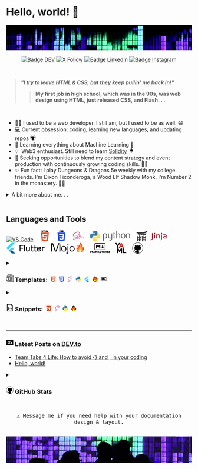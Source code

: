 # Hello, world! 👋

<!-- TODO: make dark/light mode icons for all that need it:
[![team-tabs4life](images/teamtabs4life-15-light.png "Team Tabs4Life
  logo")](https://github.com/Team-Tabs4Life#gh-dark-mode-only#gh-light-mode-only)[![team-tabs4life](images/teamtabs4life-15-dark.png
  "Team Tabs4Life logo")](https://github.com/Team-Tabs4Life#gh-dark-mode-only)
  -->

<img src="images/header.jpg" alt="Girl in a jacket">
<div align = center>

[![Badge DEV]][DEV]
[![X Follow]][Twitter]
[![Badge LinkedIn]][LinkedIn]
[![Badge Instagram]][Instagram]

[Badge DEV]: https://img.shields.io/badge/DEV.to-ilya0x-FFFFFF?color=FFFFFF&logo=dev&logoColor=FFFFFF&labelColor=000000
[DEV]: https://dev.to/ilya0x
[X Follow]: https://img.shields.io/twitter/follow/ilya0x
[Twitter]: https://twitter.com/ilya0x
[Badge LinkedIn]: https://img.shields.io/badge/LinkedIn-Ilya_Podobedov-FFFFFF?color=FFFFFF&logo=LinkedIn&logoColor=FFFFFF&labelColor=0077B5
[LinkedIn]: https://www.linkedin.com/in/ilya0x
[Badge Instagram]: https://img.shields.io/badge/Instagram-ilya0x-FFFFFF?color=FFFFFF&logo=Instagram&logoColor=FFFFFF&labelColor=962fbf
[Instagram]: https://www.instagram.com/ilya0x/
</div>
<br>

> <b><i>"I try to leave HTML & CSS, but they keep pullin' me back in!"</i>
>> My first job in high school, which was in the 90s, was web design using HTML,
>> just released CSS, and Flash. . .</b>

<br>

- 👨‍💻&nbsp;I used to be a web developer. I still am, but I used to be as well. 😄
- 💻&nbsp;Current obsession: coding, learning new languages, and updating repos
  <img src="images/github-15.png">
- 🌱&nbsp;Learning everything about Machine Learning 🤯
- 💡&nbsp;&nbsp;Web3 enthusiast. Still need to learn <a
  href="https://soliditylang.org/">Solidity</a> <img
  src="images/ethereum-15.png">
- 🤝&nbsp;Seeking opportunities to blend my content strategy and event
  production with continuously growing coding skills. 👨‍💼
- ✨&nbsp;Fun fact: I play Dungeons & Dragons 5e weekly with my college friends.
  I'm Dixon Ticonderoga, a Wood Elf Shadow Monk. I'm Number 2 in the monastery. 🧝‍♂️

<details>
  
<summary>A bit more about me. . .</summary>
<br>

I'm a seasoned content strategist with a background in event production and
media coordination, a Bachelor degree in Design from [UC
Davis](https://www.ucdavis.edu/ "University of California at Davis") and a dozen
[NYU](https://www.nyu.edu/ "New York University") courses under my belt. I'm all
about learning and exploring new big ideas and diving into data, trends, and
what makes people tick.  I create content strategies that cover everything from
text, pictures, audio, video, to the vibe of a physical or virtual space.

I've been in Web3 space since 2018. I have worked with over a dozen NFT and
cryptocurrency projects in various capacities, including Creative Advisor for a
NFT trading platform and Director of Communications for a blueship NFT project.
I am very optimistic and excited about Web3 space and expect great financial
infrastructure and tools to come out of it.

Lately, I've been geeking out on [Python](https://www.python.org/ "Python
programming language") and machine learning. The [MIT Introduction to Deep
Learning](https://www.youtube.com/playlist?list=PLtBw6njQRU-rwp5__7C0oIVt26ZgjG9NI)
course lectures and the [PyTorch for Deep Learning & Machine Learning – Full
Course](https://youtu.be/V_xro1bcAuA?si=i7bEsZQGZZC7rO3B) on YouTube have been
most invaluable for both, learning the theory and terminology behind Machine
Learning and Deep Learning, as well as learning the fundamentals of PyTorch
(it's a 25-hour course!). I'm also excited about learning
[Mojo🔥](https://docs.modular.com/mojo/ "Mojo programming language") from ground
up as I've been following its development since it was made accessible in May
2023.

I'm hoping to find a gig that lets me blend my event and content skills with my
new coding chops. <br>

</details>
<br>

## Languages and Tools

[![VS Code](images/vscode-30.png "Visual Studio
Code")](https://code.visualstudio.com/) &nbsp;&nbsp;
[![HTML5](images/html5-full-30.png "HTML")](https://html5.org/) &nbsp;&nbsp;
[![CSS3](images/css3-full-30.png
"CSS")](https://www.w3.org/Style/CSS/Overview.en.html) &nbsp;&nbsp;
[![Sass](images/sass5-30.png "Sass")](https://sass-lang.com) &nbsp;&nbsp;
[![Python](images/python-full-30.png "Python")](https://www.python.org/)
&nbsp;&nbsp; [![Jinja](images/jinja-full-30.png
"Jinja")](https://jinja.palletsprojects.com/en/3.1.x/) &nbsp;&nbsp;
[![HTML5](images/flutter-full-30.png "Flutter")](https://html5.org/) &nbsp;&nbsp;
[![Mojo](images/mojo-full-30.png "Mojo")](https://www.modular.com/mojo)
&nbsp;&nbsp; [![Markdown](images/markdown-full-30.png
"Markdown")](https://www.markdownguide.org/) &nbsp;&nbsp;
[![YAML](images/yaml-30.png "YAML")](https://yaml.org/) &nbsp;&nbsp;
[![GitHub](images/github-30.png "GitHub")](https://github.com/)

<details>
  
<summary><h3><img src="images/template-20.png" alt="HTML"> Templates:&nbsp;
<img src="images/html5-15.png" alt="HTML">&nbsp;
<img src="images/css3-15.png" alt="CSS">&nbsp;
<img src="images/sass5-s-15.png" alt="Sass">&nbsp;
<img src="images/python-15.png" alt="Python">&nbsp;
<img src="images/flutter-15.png" alt="Mojo">&nbsp;
<img src="images/mojo-15.png" alt="Mojo">&nbsp;
<img src="images/markdown-15.png" alt="Markdown"></h3></summary>

<img src="images/work-in-progress-icon-70.png" alt="Work in Progress">
<br>

- The logos in the <b>Language</b> column will take you to `README.md` for each
  of the languages. It includes:
  - General basic facts about the language
  - <img src="images/template-15.png" alt="VS Code"> Templates
  - <img src="images/vscode-15.png" alt="VS Code"> Visual Studio Code extensions
    list
  - 📝Notes - a notes section on specific topics/elements of the language with a
    table of contents
<br>

- Except for the <img src="images/python-15.png" alt="Python"> Python section,
  the links in the <b>Template</b> column will take you directly to that template's
  folder.
  - All notes about each template and its elements are in the template's code as
    block and inline comments.
  - <img src="images/python-15.png" alt="Python"> Python section:<br>
    The links in the <b>Template</b> column will take you to `README.md` for
    that <img src="images/python-15.png" alt="Python"> Python library/module. It
    includes:
    - General basic facts about the <img src="images/python-15.png"
      alt="Python"> Python library/module
    - <img src="images/template-15.png" alt="VS Code"> Templates with notes as
      block and inline comments in code
    - <img src="images/vscode-15.png" alt="VS Code"> Visual Studio Code
      extensions list
    - 📝Notes - a notes section on specific topics/elements of the library/module
      with a table of contents<br>

<br>

<table border="1">
        <tr>
            <th>Language</th>
            <th>Template</th>
            <th>Description</th>
        </tr>
        <tr>
            <td rowspan="2" align=center><a href="https://github.com/ilya0x/html-templates">
            <img src="images/html5-full-50.png" alt="HTML"></a></td>
            <td><a href="https://github.com/ilya0x/html-templates/blob/main/generic/index-basic.html">
            <b>Basic</b></a></td>
            <td>For simple HTML needs with block and inline notes in the code,
            including <code>TODOs</code> that work with <a href="
            https://marketplace.visualstudio.com/items?itemName=Gruntfuggly.
            todo-tree" alt="Todo Tree">Todo Tree</a> <img src=
            "images/vscode-15.png" alt="VS Code"> VS Code extension.</td>
        </tr>
        <tr>
            <td><a href=
            "https://github.com/ilya0x/html-templates/blob/main/generic/index-complete.html">
            <b>Complete w/ Notes</b></a></td>
            <td>Includes examples of most useful HTML elements.</td>
        </tr>
        <tr>
            <td rowspan="4" align=center><a href="https://github.com/ilya0x/css-templates">
            <img src="images/css3-full-50.png" alt="CSS"></a></td>
            <td><a href="https://github.com/ilya0x/css-templates/blob/main/generic/dark-mode.css">
            <b>Generic Dark Mode</b></a></td>
            <td>A basic dark mode template with inline notes.</td>
        </tr>
        <tr>
            <td><a href="https://github.com/ilya0x/css-templates/blob/main/generic/light-mode.css">
            <b>Generic Light Mode</b></a></td>
            <td>A basic light mode template with inline notes.</td>
        </tr>
        <tr>
            <td><a href="https://github.com/ilya0x/css-templates/tree/main/photo-gallery-flexbox">
            <b>FLEXBOX Gallery</b></a></td>
            <td>Includes HTML and placeholder images (which are all my photographs).</td>
        </tr>
        <tr>
            <td><a href="https://github.com/ilya0x/css-templates/tree/main/grid-and-flex-demo">
            <b>Grid and Flex Demo</b></a></td>
            <td>Fun animation demo of Grid and Flex working together.</td>
        </tr>
        <tr>
            <td align=center><a href="https://github.com/ilya0x/sass-templates">
            <img src="images/sass5-50.png" alt="Sass"></a></td>
            <td><a href="https://github.com/ilya0x/sass-templates/tree/main/using-lsc-ext">
            <b>Basic</b></a></td>
            <td>Setup to use with
            <a href="https://marketplace.visualstudio.com/items?itemName=glenn2223.live-sass">
            Live Sass Compiler</a> Visual Studio Code extension</td>
        </tr>
        <tr>
            <td rowspan="4" align=center><a href="https://github.com/ilya0x/python-templates">
            <img src="images/python-full-50.png" alt="Python"></a></td>
            <td><a href="https://github.com/ilya0x/flask-templates">
            <img src="images/flask-full-30.png" alt="Flask"></a></td>
            <td>Flask framework setup, including static and template files:<br>
            <img src="images/html5-15.png" alt="HTML"> HTML,
            <img src="images/css3-15.png" alt="CSS"> CSS and
            <img src="images/sass5-s-15.png" alt="Sass"> Sass</td>
        </tr>
        <tr>
            <td><a href="https://github.com/ilya0x/django-templates">
            <img src="images/django-full-30.png" alt="Django"></a></td>
            <td>Django framework setup, including static and template files:<br>
            <img src="images/html5-15.png" alt="HTML"> HTML,
            <img src="images/css3-15.png" alt="CSS"> CSS and
            <img src="images/sass5-s-15.png" alt="Sass"> Sass</td>
        </tr>
        <tr>
            <td><a href="https://github.com/ilya0x/pytorch-templates">
            <img src="images/pytorch-full-30.png" alt="PyTorch"></a></td>
            <td>Generic PyTorch templates</td>
        </tr>
        <tr>
            <td><a href="https://github.com/ilya0x/torchaudio-templates">
            <img src="images/torchaudio-full-30.png" alt="Torchaudio"></a></td>
            <td>PyTorch TorchAudio templates</td>
        </tr>
        <tr>
            <td align=center><a href="https://github.com/ilya0x/flutter-templates">
            <img src="images/flutter-full-50.png" alt="Mojo"></a></td>
            <td>Coming soon..</td>
            <td>Flutter templates</td>
        </tr>
        <tr>
            <td align=center><a href="https://github.com/ilya0x/mojo-templates">
            <img src="images/mojo-full-50.png" alt="Mojo"></a></td>
            <td>Coming soon..</a></td>
            <td>Mojo templates</td>
        </tr>
        <tr>
            <td rowspan="2" align=center><a href="https://github.com/ilya0x/markdown-templates">
            <img src="images/markdown-full-50.png" alt="Markdown"></a></td>
            <td><a href="https://github.com/ilya0x/markdown-templates/tree/main/github-repository-readme">
            <b>Repository README</b></a></td>
            <td>A comprehensive template for
            <a href="https://github.com/RichardLitt/standard-readme">standardized
            GitHub README file</a></td>
        </tr>
        <tr>
            <td><a href="https://github.com/ilya0x/markdown-templates/tree/main/github-profile-readme">
            <b>Profile README</b></a></td>
            <td>A comprehensive template for GitHub Profile README file</td>
        </tr>
    </table>

</details>

<details>
  
<summary><h3><img src="images/json-20.png" alt="HTML"> Snippets:&nbsp;
<img src="images/html5-15.png" alt="HTML">&nbsp;
<img src="images/sass5-s-15.png" alt="Sass">&nbsp;
<img src="images/python-15.png" alt="Python">&nbsp;
<img src="images/mojo-15.png" alt="Mojo"></h3></summary>

<img src="images/work-in-progress-icon-70.png" alt="Work in Progress">
<br>
<table border="1">
        <tr>
            <th>Language</th>
            <th>Snippet File</th>
        </tr>
        <tr>
            <td align=center><img src="images/html5-full-30.png" alt="HTML"></td>
            <td><a href="https://github.com/ilya0x/snippets-for-html-sass-python-mojo/blob/main/html.json">html.json</a></td>
        </tr>
        <tr>
            <td align=center><img src="images/sass5-30.png" alt="Sass"></td>
            <td><a href="https://github.com/ilya0x/snippets-for-html-sass-python-mojo/blob/main/sass.json">sass.json</a></td>
        </tr>
        <tr>
            <td align=center><img src="images/python-full-30.png" alt="Python"></td>
            <td><a href="https://github.com/ilya0x/snippets-for-html-sass-python-mojo/blob/main/python.json">python.json</a></td>
        </tr>
        <tr>
            <td align=center><img src="images/mojo-full-30.png" alt="Mojo"></td>
            <td><a href="https://github.com/ilya0x/snippets-for-html-sass-python-mojo/blob/main/mojo.json">mojo.json</a></td>
        </tr>
</table>
<br>

- Coming soon: <img src="images/jinja-full-30.png" alt="Jinja">

</details>

<br>

---

### <img src="images/dev-20.png" alt="DEV.to logo"> Latest Posts on [DEV.to](https://dev.to/)
<!-- BLOG-POST-LIST:START -->
- [Team Tabs 4 Life: How to avoid {} and ; in your coding](https://dev.to/ilya0x/team-tabs-4-life-how-to-avoid-and-in-your-coding-4mb)
- [Hello, world!](https://dev.to/ilya0x/hello-world-jl7)
<!-- BLOG-POST-LIST:END -->

<details>
  
<summary><h3><img src="images/github-20.png" alt="HTML"> GitHub Stats</h3></summary>

<a href="https://github.com/anuraghazra/github-readme-stats"> <img height=180
  align="center"
src="https://github-readme-stats.vercel.app/api?username=ilya0x&show_icons=true&theme=tokyonight"
/> </a> <a href="https://github.com/anuraghazra/convoychat"> <img height=180
  align="center"
src="https://github-readme-stats.vercel.app/api/top-langs?username=ilya0x&layout=compact&theme=tokyonight&langs_count=8"
/> </a>

</details>

<div align = center>

<kbd><br>
⚠ Message me if you need help with your documentation design & layout.
<br><br></kbd>

<img src="images/footer.jpg" alt="Girl in a jacket">
</div>

 <!-- Reference Links: -->
<!-- Consolidate all links below:
[twitter]
[linkedin]
[instagram]
[ucd]:
[nyu]:
[python]:
[mit-dl-coudse]:
[pytorch-coudse]:
[mojo]:
-->
